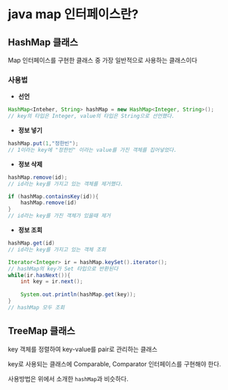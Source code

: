 # java map 인터페이스란?

## HashMap 클래스
Map 인터페이스를 구현한 클래스 중 가장 일반적으로 사용하는 클래스이다

### 사용법
- **선언**
```java
HashMap<Inteher, String> hashMap = new HashMap<Integer, String>();
// key의 타입은 Integer, value의 타입은 String으로 선언했다.
```

- **정보 넣기**
```java
hashMap.put(1,"정한빈");
// 1이라는 key에 "정한빈" 이라는 value를 가진 객체를 집어넣었다.
```

- **정보 삭제**
```java
hashMap.remove(id);
// id라는 key를 가지고 있는 객체를 제거했다.

if (hashMap.containsKey(id)){
    hashMap.remove(id)
}
// id라는 key를 가진 객체가 있을때 제거
```

- **정보 조회**
```java
hashMap.get(id)
// id라는 key를 가지고 있는 객체 조회

Iterator<Integer> ir = hashMap.keySet().iterator();
// hashMap의 key가 Set 타입으로 반환된다
while(ir.hasNext()){
    int key = ir.next();
    
    System.out.println(hashMap.get(key));
}
// hashMap 모두 조회
```
## TreeMap 클래스
key 객체를 정렬하여 key-value를 pair로 관리하는 클래스

key로 사용되는 클래스에 Comparable, Comparator 인터페이스를 구현해야 한다.

사용방법은 위에서 소개한 `hashMap`과 비슷하다.